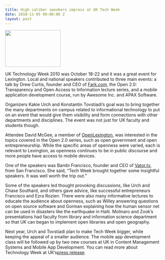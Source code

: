 ```yaml
---
title: High caliber speakers impress at UK Tech Week
date: 2010-11-05 00:00:00 Z
layout: post
---
```

 
<p><img alt="" border="0" height="120" src="http://cdn.wn.com/ph/img/b4/04/7e2b7b0abec2cce21710a0d122db-grande.jpg" width="180"/></p>
<p>UK Technology Week 2010 was October 18-22 and it was a great event for Lexington. Local and national speakers contributed to three main events: a talk by Drew Curtis, founder and CEO of <a href="http://fark.com/" target="_blank">Fark.com</a>, the Open 2.0: Transparency and Open Access to Information lecture series, and a mobile application development course, run by Awesome Inc. and APAX Software.</p>
<p>Organizers Kakie Urch and Konstantin Tovstiadi&rsquo;s goal was to bring together the many departments on campus related to informational technology to put on an event that would give them visibility and form connections with other departments and disciplines. The event was not just for UK faculty and students though.</p>
<p>Attendee David McGee, a member of <a href="http://openlexington.org/" target="_blank">OpenLexington</a>, was interested in the topics covered in the Open 2.0 series, such as open government and open entrepreneurship. While the specific areas of openness were varied, each is relevant to Lexington, as openness continues to be in public discourse and more people have access to mobile devices.</p>
<p>One of the speakers was Bambi Francisco, founder and CEO of <a href="http://vator.tv/" target="_blank">Vator.tv</a>, from San Francisco. She said, &ldquo;Tech Week brought together some insightful speakers. It was well worth the trip out.&rdquo;</p>
<p>Some of the speakers led thought provoking discussions, like Urch and Chase Southard, and others gave advice, like successful entrepreneurs Francisco and Ezra Rozien. There were also many informative lectures to educate the audience about openness, such as Willey answering questions on open source software and Gorman explaining how the human sensor net can be used in disasters like the earthquake in Haiti. Molinaro and Zook&rsquo;s presentations had faculty from library and information science department so that UK can began to implement open libraries and open geography.</p>
<p>Next year, Urch and Tovstiadi plan to make Tech Week bigger, while keeping the appeal of a smaller audience. The mobile app development class will be followed up by two new courses at UK in Content Management Systems and Mobile App Development. You can read more about Technology Week at UK&rsquo;s<a href="http://uknow.uky.edu/content/technology-week-highlights-information-access" target="_blank">press release</a>.</p>
